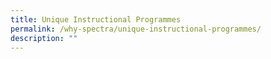 ```yaml
---
title: Unique Instructional Programmes
permalink: /why-spectra/unique-instructional-programmes/
description: ""
---
```

